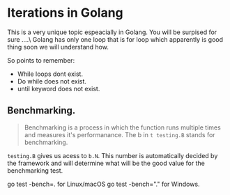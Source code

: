 # Iterations in Golang 

This is a very unique topic espeacially in Golang. You will be surpised for sure ....\ Golang has only one loop that is for loop which apparently is good thing soon we will understand how. 

So points to remember: 
 * While loops dont exist.
 * Do while does not exist.
 * until keyword does not exist. 

## Benchmarking. 

> Benchmarking is a process in which the function runs multiple times and measures it's performanance. The b in `t testing.B` stands for benchmarking.

`testing.B` gives us acess to `b.N`. This number is automatically decided by the framework and will determine what will be the good value for the benchmarking test. 

go test -bench=. for Linux/macOS
go test -bench="." for Windows. 

